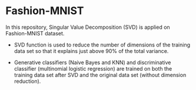 # Fashion-MNIST
In this repository, Singular Value Decomposition (SVD) is applied on Fashion-MNIST dataset.

- SVD function is used to reduce the number of dimensions of the training data
set so that it explains just above 90% of the total variance.

- Generative classifiers (Naive Bayes and KNN) and discriminative classifier
(multinomial logistic regression) are trained on both the training data set after SVD and the
original data set (without dimension reduction). 
